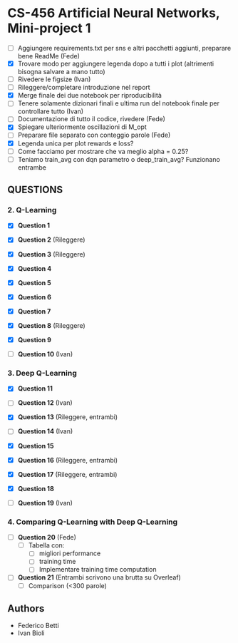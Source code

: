 # CS-456 Artificial Neural Networks, Mini-project 1
- [ ] Aggiungere requirements.txt per sns e altri pacchetti aggiunti, preparare bene ReadMe (Fede)
- [x] Trovare modo per aggiungere legenda dopo a tutti i plot (altrimenti bisogna salvare a mano tutto)
- [ ] Rivedere le figsize (Ivan)
- [ ] Rileggere/completare introduzione nel report
- [x] Merge finale dei due notebook per riproducibilità
- [ ] Tenere solamente dizionari finali e ultima run del notebook finale per controllare tutto (Ivan)
- [ ] Documentazione di tutto il codice, rivedere (Fede)
- [x] Spiegare ulteriormente oscillazioni di M_opt
- [ ] Preparare file separato con conteggio parole (Fede)
- [x] Legenda unica per plot rewards e loss?
- [ ] Come facciamo per mostrare che va meglio alpha = 0.25?
- [ ] Teniamo train_avg con dqn parametro o deep_train_avg? Funzionano entrambe

## QUESTIONS
### 2. Q-Learning

- [x] **Question 1**

- [x] **Question 2** (Rileggere)

- [x] **Question 3** (Rileggere)

- [x] **Question 4**
  
- [x] **Question 5**

- [x] **Question 6**

- [x] **Question 7** 

- [x] **Question 8** (Rileggere)
 
- [x] **Question 9**

- [ ] **Question 10** (Ivan)

### 3. Deep Q-Learning

- [x] **Question 11**

- [ ] **Question 12** (Ivan)
  
- [x] **Question 13** (Rileggere, entrambi)

- [ ] **Question 14** (Ivan)

- [x] **Question 15**

- [x] **Question 16** (Rileggere, entrambi)

- [x] **Question 17** (Rileggere, entrambi)

- [x] **Question 18**

- [ ] **Question 19** (Ivan)

### 4. Comparing Q-Learning with Deep Q-Learning
- [ ] **Question 20** (Fede)
  - [ ] Tabella con: 
    - [ ] migliori performance
    - [ ] training time 
    - [ ] Implementare training time computation

- [ ] **Question 21** (Entrambi scrivono una brutta su Overleaf)
  - [ ] Comparison (<300 parole)

## Authors
- Federico Betti
- Ivan Bioli
